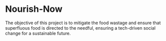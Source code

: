 
# Nourish-Now
The objective of this project is to mitigate the food wastage and ensure that superfluous food is directed to the needful, ensuring a tech-driven social change for a sustainable future.
